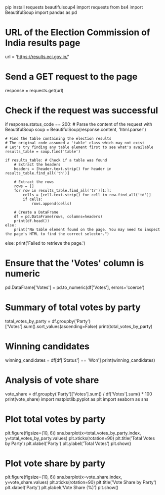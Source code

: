 pip install requests beautifulsoup4
import requests
from bs4 import BeautifulSoup
import pandas as pd

# URL of the Election Commission of India results page
url = 'https://results.eci.gov.in/'

# Send a GET request to the page
response = requests.get(url)

# Check if the request was successful
if response.status_code == 200:
    # Parse the content of the request with BeautifulSoup
    soup = BeautifulSoup(response.content, 'html.parser')

    # Find the table containing the election results 
    # The original code assumed a 'table' class which may not exist
    # Let's try finding any table element first to see what's available
    results_table = soup.find('table') 

    if results_table: # Check if a table was found
        # Extract the headers
        headers = [header.text.strip() for header in results_table.find_all('th')]

        # Extract the rows
        rows = []
        for row in results_table.find_all('tr')[1:]:
            cells = [cell.text.strip() for cell in row.find_all('td')]
            if cells:
                rows.append(cells)

        # Create a DataFrame
        df = pd.DataFrame(rows, columns=headers)
        print(df.head())
    else:
        print("No table element found on the page. You may need to inspect the page's HTML to find the correct selector.")
else:
    print('Failed to retrieve the page.') 
# Ensure that the 'Votes' column is numeric
pd.DataFrame['Votes'] = pd.to_numeric(df['Votes'], errors='coerce')

# Summary of total votes by party
total_votes_by_party = df.groupby('Party')['Votes'].sum().sort_values(ascending=False)
print(total_votes_by_party)

# Winning candidates
winning_candidates = df[df['Status'] == 'Won']
print(winning_candidates)

# Analysis of vote share
vote_share = df.groupby('Party')['Votes'].sum() / df['Votes'].sum() * 100
print(vote_share)
import matplotlib.pyplot as plt
import seaborn as sns

# Plot total votes by party
plt.figure(figsize=(10, 6))
sns.barplot(x=total_votes_by_party.index, y=total_votes_by_party.values)
plt.xticks(rotation=90)
plt.title('Total Votes by Party')
plt.xlabel('Party')
plt.ylabel('Total Votes')
plt.show()

# Plot vote share by party
plt.figure(figsize=(10, 6))
sns.barplot(x=vote_share.index, y=vote_share.values)
plt.xticks(rotation=90)
plt.title('Vote Share by Party')
plt.xlabel('Party')
plt.ylabel('Vote Share (%)')
plt.show()
